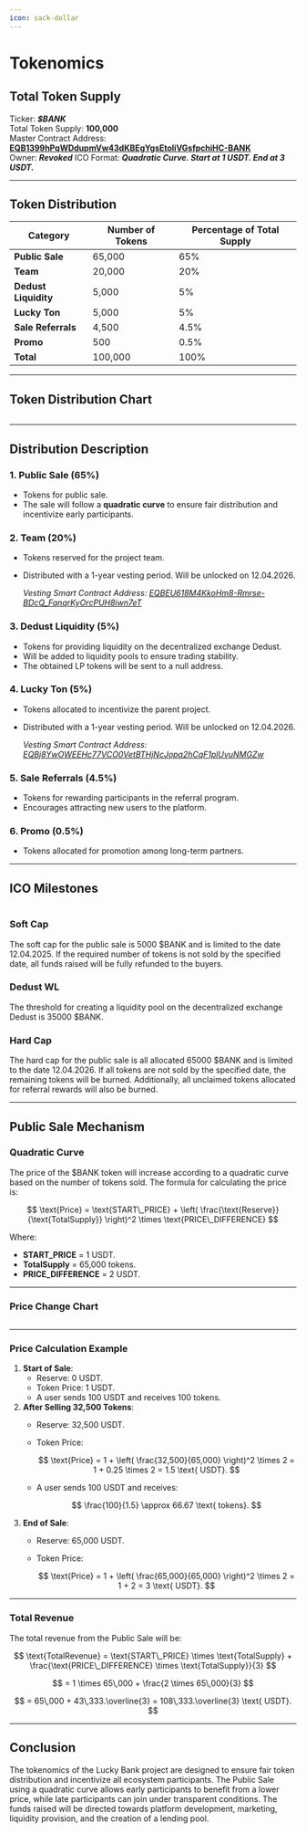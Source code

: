 ```yaml
---
icon: sack-dollar
---
```


# Tokenomics

## Total Token Supply

Ticker: _**$BANK**_\
Total Token Supply: **100,000**\
Master Contract Address: [**EQB1399hPqWDdupmVw43dKBEgYgsEtoliVGsfpchiHC-BANK**](https://tonviewer.com/EQB1399hPqWDdupmVw43dKBEgYgsEtoliVGsfpchiHC-BANK)\
Owner: _**Revoked**_
ICO Format: _**Quadratic Curve. Start at 1 USDT. End at 3 USDT.**_

***

## Token Distribution

| Category            | Number of Tokens | Percentage of Total Supply |
| ------------------- | ---------------- | -------------------------- |
| **Public Sale**     | 65,000           | 65%                        |
| **Team**            | 20,000           | 20%                        |
| **Dedust Liquidity**| 5,000            | 5%                         |
| **Lucky Ton**       | 5,000            | 5%                         |
| **Sale Referrals**  | 4,500            | 4.5%                       |
| **Promo**           | 500              | 0.5%                       |
| **Total**           | 100,000          | 100%                       |

***

## Token Distribution Chart

<figure><img src="../../.gitbook/assets/tokenomiks1.png" alt=""><figcaption></figcaption></figure>

<!--
```mermaid
pie 
    "Public Sale" : 65000
    "Team" : 20000
    "Dedust Liquidity" : 5000
    "Lucky Ton" : 5000
    "Sale Referrals" : 4500
    "Promo" : 500
```
-->

***

## Distribution Description

### **1. Public Sale (65%)**

* Tokens for public sale.
* The sale will follow a **quadratic curve** to ensure fair distribution and incentivize early participants.

### **2. Team (20%)**

* Tokens reserved for the project team.
*   Distributed with a 1-year vesting period. Will be unlocked on 12.04.2026.

    _Vesting Smart Contract Address:_ [_EQBEU618M4KkoHm8-Rmrse-BDcQ\_FqnqrKyOrcPUH8iwn7eT_](https://tonviewer.com/EQBEU618M4KkoHm8-Rmrse-BDcQ_FqnqrKyOrcPUH8iwn7eT)

### **3. Dedust Liquidity (5%)**

* Tokens for providing liquidity on the decentralized exchange Dedust.
* Will be added to liquidity pools to ensure trading stability.
* The obtained LP tokens will be sent to a null address.

### **4. Lucky Ton (5%)**

* Tokens allocated to incentivize the parent project.
*   Distributed with a 1-year vesting period. Will be unlocked on 12.04.2026.

    _Vesting Smart Contract Address:_ [_EQBj8YwOWEEHc77VCO0VetBTHjNcJopa2hCqF1plUvuNMGZw_](https://tonviewer.com/EQBj8YwOWEEHc77VCO0VetBTHjNcJopa2hCqF1plUvuNMGZw)

### **5. Sale Referrals (4.5%)**

* Tokens for rewarding participants in the referral program.
* Encourages attracting new users to the platform.

### **6. Promo (0.5%)**

* Tokens allocated for promotion among long-term partners.

***

## ICO Milestones

<figure><img src="../../.gitbook/assets/tokenomiks2.png" alt=""><figcaption></figcaption></figure>
<!--
```mermaid
timeline
    Soft Cap : 5000 $BANK : 12.04.2025
    Dedust WL : 35000 $BANK 
    Hard Cap : 65000 $BANK : 12.04.2026
```
-->

### Soft Cap

The soft cap for the public sale is 5000 $BANK and is limited to the date 12.04.2025. If the required number of tokens is not sold by the specified date, all funds raised will be fully refunded to the buyers.

### Dedust WL

The threshold for creating a liquidity pool on the decentralized exchange Dedust is 35000 $BANK.

### Hard Cap

The hard cap for the public sale is all allocated 65000 $BANK and is limited to the date 12.04.2026. If all tokens are not sold by the specified date, the remaining tokens will be burned. Additionally, all unclaimed tokens allocated for referral rewards will also be burned.

***

## Public Sale Mechanism

### **Quadratic Curve**

The price of the $BANK token will increase according to a quadratic curve based on the number of tokens sold. The formula for calculating the price is:

$$
\text{Price} = \text{START\_PRICE} + \left( \frac{\text{Reserve}}{\text{TotalSupply}} \right)^2 \times \text{PRICE\_DIFFERENCE}
$$

Where:

* **START\_PRICE** = 1 USDT.
* **TotalSupply** = 65,000 tokens.
* **PRICE\_DIFFERENCE** = 2 USDT.

***

### Price Change Chart

<figure><img src="../../.gitbook/assets/tokenomiks3.png" alt=""><figcaption></figcaption></figure>

<!--
```mermaid
---
config:
    themeVariables:
        xyChart:
            xAxisTitleColor: "#0000ff"
            yAxisTitleColor: "#0000ff"
            plotColorPalette: "#00ff00"
---
xychart-beta
    title "$BANK Price"
    x-axis "$BANK Amount" [0, 5000,10000,15000,20000,25000,30000,35000,40000,45000,50000,55000,60000,65000]
    y-axis "Price (in USDT)" 
    line [1.00, 1.01, 1.05, 1.11, 1.19, 1.30, 1.43, 1.58, 1.76, 1.96, 2.18, 2.43, 2.70, 3.00]
```
-->

***

### **Price Calculation Example**

1. **Start of Sale**:
   * Reserve: 0 USDT.
   * Token Price: 1 USDT.
   * A user sends 100 USDT and receives 100 tokens.
2. **After Selling 32,500 Tokens**:
   * Reserve: 32,500 USDT.
   *   Token Price:

       $$
       \text{Price} = 1 + \left( \frac{32,500}{65,000} \right)^2 \times 2 = 1 + 0.25 \times 2 = 1.5 \text{ USDT}.
       $$
   *   A user sends 100 USDT and receives:

       $$
       \frac{100}{1.5} \approx 66.67 \text{ tokens}.
       $$
3. **End of Sale**:
   * Reserve: 65,000 USDT.
   *   Token Price:

       $$
       \text{Price} = 1 + \left( \frac{65,000}{65,000} \right)^2 \times 2 = 1 + 2 = 3 \text{ USDT}.
       $$

***

### **Total Revenue**

The total revenue from the Public Sale will be:

$$
\text{TotalRevenue} = \text{START\_PRICE} \times \text{TotalSupply} + \frac{\text{PRICE\_DIFFERENCE} \times \text{TotalSupply}}{3}
$$

$$
= 1 \times 65\,000 + \frac{2 \times 65\,000}{3}
$$

$$
= 65\,000 + 43\,333.\overline{3} = 108\,333.\overline{3} \text{ USDT}.
$$

***

## Conclusion

The tokenomics of the Lucky Bank project are designed to ensure fair token distribution and incentivize all ecosystem participants. The Public Sale using a quadratic curve allows early participants to benefit from a lower price, while late participants can join under transparent conditions. The funds raised will be directed towards platform development, marketing, liquidity provision, and the creation of a lending pool.